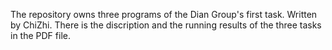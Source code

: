 The repository owns three programs of the Dian Group's first task.
Written by ChiZhi.
There is the discription and the running results of the three tasks in the PDF file. 
